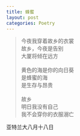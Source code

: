 ```yaml
---
title: 蜂蜜
layout: post
categories: Poetry
---
```

>今夜我穿着故乡的衣裳<br>故乡，今夜是告别<br>大厦将倾在远方<br><br>黄色的海是你的向日葵<br>是蜂蜜的海<br>是生存与昂贵<br><br>故乡<br>明日我没有自己<br>我不会穿你的衣服溺亡

亚特兰大八月十八日